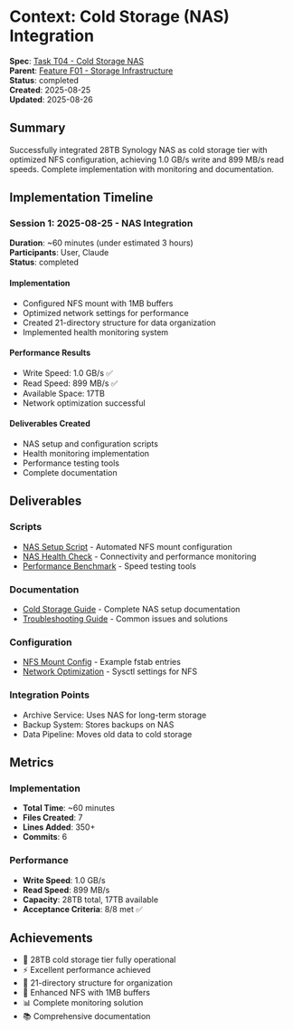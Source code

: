 # Context: Cold Storage (NAS) Integration

**Spec**: [Task T04 - Cold Storage NAS](T04.md)  
**Parent**: [Feature F01 - Storage Infrastructure](spec.md)  
**Status**: completed  
**Created**: 2025-08-25  
**Updated**: 2025-08-26

## Summary
Successfully integrated 28TB Synology NAS as cold storage tier with optimized NFS configuration, achieving 1.0 GB/s write and 899 MB/s read speeds. Complete implementation with monitoring and documentation.

## Implementation Timeline

### Session 1: 2025-08-25 - NAS Integration
**Duration**: ~60 minutes (under estimated 3 hours)  
**Participants**: User, Claude  
**Status**: completed

#### Implementation
- Configured NFS mount with 1MB buffers
- Optimized network settings for performance
- Created 21-directory structure for data organization
- Implemented health monitoring system

#### Performance Results
- Write Speed: 1.0 GB/s ✅
- Read Speed: 899 MB/s ✅
- Available Space: 17TB
- Network optimization successful

#### Deliverables Created
- NAS setup and configuration scripts
- Health monitoring implementation
- Performance testing tools
- Complete documentation

## Deliverables

### Scripts
- [NAS Setup Script](deliverables/scripts/nas-setup.sh) - Automated NFS mount configuration
- [NAS Health Check](deliverables/scripts/nas-health-check.sh) - Connectivity and performance monitoring
- [Performance Benchmark](deliverables/scripts/nas-benchmark.sh) - Speed testing tools

### Documentation
- [Cold Storage Guide](deliverables/docs/COLD_STORAGE_GUIDE.md) - Complete NAS setup documentation
- [Troubleshooting Guide](deliverables/docs/NAS_TROUBLESHOOTING.md) - Common issues and solutions

### Configuration
- [NFS Mount Config](deliverables/config/fstab.nas) - Example fstab entries
- [Network Optimization](deliverables/config/sysctl.nas.conf) - Sysctl settings for NFS

### Integration Points
- Archive Service: Uses NAS for long-term storage
- Backup System: Stores backups on NAS
- Data Pipeline: Moves old data to cold storage

## Metrics

### Implementation
- **Total Time**: ~60 minutes
- **Files Created**: 7
- **Lines Added**: 350+
- **Commits**: 6

### Performance
- **Write Speed**: 1.0 GB/s
- **Read Speed**: 899 MB/s  
- **Capacity**: 28TB total, 17TB available
- **Acceptance Criteria**: 8/8 met ✅

## Achievements

- 🧊 28TB cold storage tier fully operational
- ⚡ Excellent performance achieved
- 📁 21-directory structure for organization
- 🔧 Enhanced NFS with 1MB buffers
- 📊 Complete monitoring solution
- 📚 Comprehensive documentation